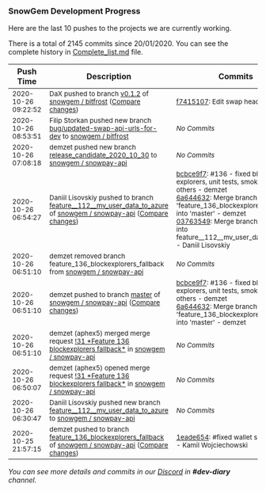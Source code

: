 
### SnowGem Development Progress

Here are the last 10 pushes to the projects we are currently working.

There is a total of 2145 commits since 20/01/2020. You can see the complete history in
 [Complete_list.md](Complete_list.md) file.

| Push Time | Description | Commits |
| --- | --- | --- |
| <sub>2020-10-26 09:22:52</sub> | <sub>DaX pushed to branch [v0\.1\.2](https://gitlab.com/snowgem/bitfrost/commits/v0.1.2) of [snowgem / bitfrost](https://gitlab.com/snowgem/bitfrost) ([Compare changes](https://gitlab.com/snowgem/bitfrost/compare/1be103efde4935570a43958073f3c141fc42107b...f7415107b7f58a482b48050d892efe7312901171))</sub> | <sub>[f7415107](https://gitlab.com/snowgem/bitfrost/-/commit/f7415107b7f58a482b48050d892efe7312901171): Edit swap header. - DaX</sub> |
| <sub>2020-10-26 08:53:51</sub> | <sub>Filip Storkan pushed new branch [bug/updated\-swap\-api\-urls\-for\-dev](https://gitlab.com/snowgem/bitfrost/commits/bug/updated-swap-api-urls-for-dev) to [snowgem / bitfrost](https://gitlab.com/snowgem/bitfrost)</sub> | <sub>_No Commits_</sub> |
| <sub>2020-10-26 07:08:18</sub> | <sub>demzet pushed new branch [release\_candidate\_2020\_10\_30](https://gitlab.com/snowgem/snowpay-api/commits/release_candidate_2020_10_30) to [snowgem / snowpay\-api](https://gitlab.com/snowgem/snowpay-api)</sub> | <sub>_No Commits_</sub> |
| <sub>2020-10-26 06:54:27</sub> | <sub>Daniil Lisovskiy pushed to branch [feature\_\_112\_\_mv\_user\_data\_to\_azure](https://gitlab.com/snowgem/snowpay-api/commits/feature__112__mv_user_data_to_azure) of [snowgem / snowpay\-api](https://gitlab.com/snowgem/snowpay-api) ([Compare changes](https://gitlab.com/snowgem/snowpay-api/compare/f40136dfaaa0894bb1f644ae86918869cc1be71b...03763549cf22a600b27a896b9db87d3848849b7a))</sub> | <sub>[bcbce9f7](https://gitlab.com/snowgem/snowpay-api/-/commit/bcbce9f72cad86f40436965b11ec316d267e059d): #136 - fixed block explorers, unit tests, smoke tests, and others - demzet<br>[6a644632](https://gitlab.com/snowgem/snowpay-api/-/commit/6a644632d591bca8cd430436d7bff4516d1f411c): Merge branch 'feature_136_blockexplorers_fallback' into 'master' - demzet<br>[03763549](https://gitlab.com/snowgem/snowpay-api/-/commit/03763549cf22a600b27a896b9db87d3848849b7a): Merge branch 'master' into feature__112__mv_user_data_to_azure - Daniil Lisovskiy</sub> |
| <sub>2020-10-26 06:51:10</sub> | <sub>demzet removed branch feature_136_blockexplorers_fallback from [snowgem / snowpay\-api](https://gitlab.com/snowgem/snowpay-api)</sub> | <sub>_No Commits_</sub> |
| <sub>2020-10-26 06:51:10</sub> | <sub>demzet pushed to branch [master](https://gitlab.com/snowgem/snowpay-api/commits/master) of [snowgem / snowpay\-api](https://gitlab.com/snowgem/snowpay-api) ([Compare changes](https://gitlab.com/snowgem/snowpay-api/compare/f0ab5054c389d59e093157e252e213d1e245dc36...6a644632d591bca8cd430436d7bff4516d1f411c))</sub> | <sub>[bcbce9f7](https://gitlab.com/snowgem/snowpay-api/-/commit/bcbce9f72cad86f40436965b11ec316d267e059d): #136 - fixed block explorers, unit tests, smoke tests, and others - demzet<br>[6a644632](https://gitlab.com/snowgem/snowpay-api/-/commit/6a644632d591bca8cd430436d7bff4516d1f411c): Merge branch 'feature_136_blockexplorers_fallback' into 'master' - demzet</sub> |
| <sub>2020-10-26 06:51:10</sub> | <sub>demzet (aphex5) merged merge request [\!31 \*Feature 136 blockexplorers fallback\*](https://gitlab.com/snowgem/snowpay-api/-/merge_requests/31) in [snowgem / snowpay\-api](https://gitlab.com/snowgem/snowpay-api)</sub> | <sub>_No Commits_</sub> |
| <sub>2020-10-26 06:50:07</sub> | <sub>demzet (aphex5) opened merge request [\!31 \*Feature 136 blockexplorers fallback\*](https://gitlab.com/snowgem/snowpay-api/-/merge_requests/31) in [snowgem / snowpay\-api](https://gitlab.com/snowgem/snowpay-api)</sub> | <sub>_No Commits_</sub> |
| <sub>2020-10-26 06:30:47</sub> | <sub>Daniil Lisovskiy pushed new branch [feature\_\_112\_\_mv\_user\_data\_to\_azure](https://gitlab.com/snowgem/snowpay-api/commits/feature__112__mv_user_data_to_azure) to [snowgem / snowpay\-api](https://gitlab.com/snowgem/snowpay-api)</sub> | <sub>_No Commits_</sub> |
| <sub>2020-10-25 21:57:15</sub> | <sub>demzet pushed to branch [feature\_136\_blockexplorers\_fallback](https://gitlab.com/snowgem/snowpay-api/commits/feature_136_blockexplorers_fallback) of [snowgem / snowpay\-api](https://gitlab.com/snowgem/snowpay-api) ([Compare changes](https://gitlab.com/snowgem/snowpay-api/compare/11450e32a0f52ae167c777527a8b352c05a2eb21...1eade6543a0546e08cc01215b27a8aaf2fe6ac76))</sub> | <sub>[1eade654](https://gitlab.com/snowgem/snowpay-api/-/commit/1eade6543a0546e08cc01215b27a8aaf2fe6ac76): #fixed wallet smoke tests - Kamil Wojciechowski</sub> |

_You can see more details and commits in our [Discord](https://discord.gg/zumGnbg) in **#dev-diary** channel._
